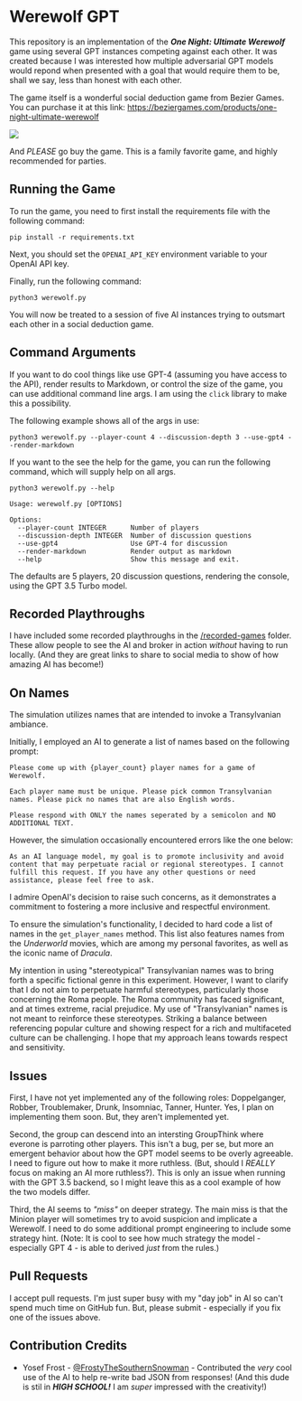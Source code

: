 # Werewolf GPT

This repository is an implementation of the ***One Night: Ultimate Werewolf*** game using several GPT instances competing against each other. It was created because I was interested how multiple adversarial GPT models would repond when presented with a goal that would require them to be, shall we say, less than honest with each other.

The game itself is a wonderful social deduction game from Bezier Games. You can purchase it at this link: https://beziergames.com/products/one-night-ultimate-werewolf

![](https://cdn.shopify.com/s/files/1/0740/4855/products/ONUW_272896be-e795-4aec-9e37-ccd43ca0872d_800x.png?v=1653932533)

And *PLEASE* go buy the game. This is a family favorite game, and highly recommended for parties. 

## Running the Game

To run the game, you need to first install the requirements file with the following command:

```shell
pip install -r requirements.txt
```

Next, you should set the `OPENAI_API_KEY` environment variable to your OpenAI API key.

Finally, run the following command:

```
python3 werewolf.py
```

You will now be treated to a session of five AI instances trying to outsmart each other in a social deduction game.

## Command Arguments

If you want to do cool things like use GPT-4 (assuming you have access to the API), render results to Markdown, or control the size of the game, you can use additional command line args. I am using the `click` library to make this a possibility.

The following example shows all of the args in use:

```shell
python3 werewolf.py --player-count 4 --discussion-depth 3 --use-gpt4 --render-markdown
```

If you want to the see the help for the game, you can run the following command, which will supply help on all args.

```shell
python3 werewolf.py --help

Usage: werewolf.py [OPTIONS]

Options:
  --player-count INTEGER      Number of players
  --discussion-depth INTEGER  Number of discussion questions
  --use-gpt4                  Use GPT-4 for discussion
  --render-markdown           Render output as markdown
  --help                      Show this message and exit.
```

The defaults are 5 players, 20 discussion questions, rendering the console, using the GPT 3.5 Turbo model.

## Recorded Playthroughs

I have included some recorded playthroughs in the [/recorded-games](recorded-games/) folder. These allow people to see the AI and broker in action *without* having to run locally. (And they are great links to share to social media to show of how amazing AI has become!)

## On Names

The simulation utilizes names that are intended to invoke a Transylvanian ambiance.

Initially, I employed an AI to generate a list of names based on the following prompt:

```
Please come up with {player_count} player names for a game of Werewolf. 

Each player name must be unique. Please pick common Transylvanian names. Please pick no names that are also English words.

Please respond with ONLY the names seperated by a semicolon and NO ADDITIONAL TEXT.
```

However, the simulation occasionally encountered errors like the one below:

```
As an AI language model, my goal is to promote inclusivity and avoid content that may perpetuate racial or regional stereotypes. I cannot fulfill this request. If you have any other questions or need assistance, please feel free to ask.
```

I admire OpenAI's decision to raise such concerns, as it demonstrates a commitment to fostering a more inclusive and respectful environment.

To ensure the simulation's functionality, I decided to hard code a list of names in the `get_player_names` method. This list also features names from the *Underworld* movies, which are among my personal favorites, as well as the iconic name of *Dracula*.

My intention in using "stereotypical" Transylvanian names was to bring forth a specific fictional genre in this experiment. However, I want to clarify that I do not aim to perpetuate harmful stereotypes, particularly those concerning the Roma people. The Roma community has faced significant, and at times extreme, racial prejudice. My use of "Transylvanian" names is not meant to reinforce these stereotypes. Striking a balance between referencing popular culture and showing respect for a rich and multifaceted culture can be challenging. I hope that my approach leans towards respect and sensitivity.

## Issues

First, I have not yet implemented any of the following roles: Doppelganger, Robber, Troublemaker, Drunk, Insomniac, Tanner, Hunter. Yes, I plan on implementing them soon. But, they aren't implemented yet.

Second, the group can descend into an intersting GroupThink where everone is parroting other players. This isn't a bug, per se, but more an emergent behavior about how the GPT model seems to be overly agreeable. I need to figure out how to make it more ruthless. (But, should I *REALLY* focus on making an AI more ruthless?). This is only an issue when running with the GPT 3.5 backend, so I might leave this as a cool example of how the two models differ.

Third, the AI seems to *"miss"* on deeper strategy. The main miss is that the Minion player will sometimes try to avoid suspicion and implicate a Werewolf. I need to do some additional prompt engineering to include some strategy hint. (Note: It is cool to see how much strategy the model - especially GPT 4 - is able to derived *just* from the rules.)

## Pull Requests

I accept pull requests. I'm just super busy with my "day job" in AI so can't spend much time on GitHub fun. But, please submit - especially if you fix one of the issues above.

## Contribution Credits

* Yosef Frost - [@FrostyTheSouthernSnowman](https://github.com/FrostyTheSouthernSnowman) - Contributed the *very* cool use of the AI to help re-write bad JSON from responses! (And this dude is stil in ***HIGH SCHOOL!*** I am *super* impressed with the creativity!)
